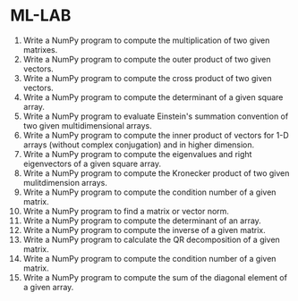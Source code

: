 # ML-LAB
1. Write a NumPy program to compute the multiplication of two given matrixes. 
2. Write a NumPy program to compute the outer product of two given vectors. 
3. Write a NumPy program to compute the cross product of two given vectors. 
4. Write a NumPy program to compute the determinant of a given square array. 
5. Write a NumPy program to evaluate Einstein's summation convention of two given multidimensional arrays. 
6. Write a NumPy program to compute the inner product of vectors for 1-D arrays (without complex conjugation) and in higher dimension.
7. Write a NumPy program to compute the eigenvalues and right eigenvectors of a given square array. 
8. Write a NumPy program to compute the Kronecker product of two given mulitdimension arrays. 
9. Write a NumPy program to compute the condition number of a given matrix. 
10. Write a NumPy program to find a matrix or vector norm. 
11. Write a NumPy program to compute the determinant of an array. 
12. Write a NumPy program to compute the inverse of a given matrix. 
13. Write a NumPy program to calculate the QR decomposition of a given matrix.
14. Write a NumPy program to compute the condition number of a given matrix. 
15. Write a NumPy program to compute the sum of the diagonal element of a given array. 
